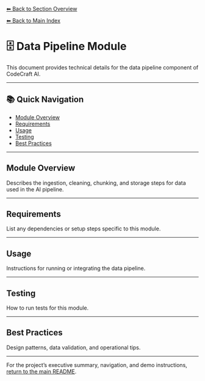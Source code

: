 [⬅ Back to Section Overview](README.md)

[⬅ Back to Main Index](../INDEX.md)

# 🗄️ Data Pipeline Module

This document provides technical details for the data pipeline component of CodeCraft AI.

---

## 📚 Quick Navigation

- [Module Overview](#module-overview)
- [Requirements](#requirements)
- [Usage](#usage)
- [Testing](#testing)
- [Best Practices](#best-practices)

---

## Module Overview

Describes the ingestion, cleaning, chunking, and storage steps for data used in the AI pipeline.

---

## Requirements

List any dependencies or setup steps specific to this module.

---

## Usage

Instructions for running or integrating the data pipeline.

---

## Testing

How to run tests for this module.

---

## Best Practices

Design patterns, data validation, and operational tips.

---

For the project’s executive summary, navigation, and demo instructions, [return to the main README](../README.md).
